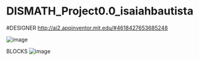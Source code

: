# DISMATH_Project0.0_isaiahbautista

#DESIGNER
http://ai2.appinventor.mit.edu/#4618427653685248

![image](https://cloud.githubusercontent.com/assets/16630807/13391981/82da380a-df12-11e5-96ae-0a4c22aaaa7b.png)

BLOCKS
![image](https://cloud.githubusercontent.com/assets/16630807/13721923/f488f958-e86f-11e5-9c1a-678599be8a17.png)
